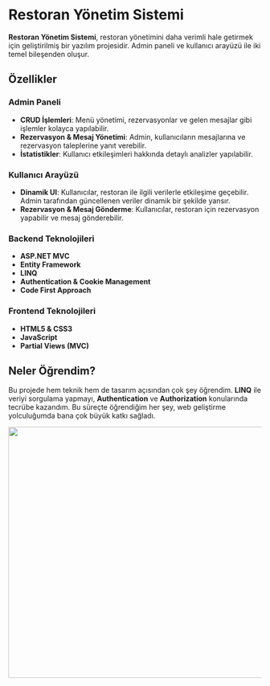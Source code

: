# Restoran Yönetim Sistemi

**Restoran Yönetim Sistemi**, restoran yönetimini daha verimli hale getirmek için geliştirilmiş bir yazılım projesidir. Admin paneli ve kullanıcı arayüzü ile iki temel bileşenden oluşur.

## Özellikler

### Admin Paneli
- **CRUD İşlemleri**: Menü yönetimi, rezervasyonlar ve gelen mesajlar gibi işlemler kolayca yapılabilir.
- **Rezervasyon & Mesaj Yönetimi**: Admin, kullanıcıların mesajlarına ve rezervasyon taleplerine yanıt verebilir.
- **İstatistikler**: Kullanıcı etkileşimleri hakkında detaylı analizler yapılabilir.

### Kullanıcı Arayüzü
- **Dinamik UI**: Kullanıcılar, restoran ile ilgili verilerle etkileşime geçebilir. Admin tarafından güncellenen veriler dinamik bir şekilde yansır.
- **Rezervasyon & Mesaj Gönderme**: Kullanıcılar, restoran için rezervasyon yapabilir ve mesaj gönderebilir.

### Backend Teknolojileri
- **ASP.NET MVC**
- **Entity Framework**
- **LINQ**
- **Authentication & Cookie Management**
- **Code First Approach**

### Frontend Teknolojileri
- **HTML5 & CSS3**
- **JavaScript**
- **Partial Views (MVC)**

## Neler Öğrendim?
Bu projede hem teknik hem de tasarım açısından çok şey öğrendim. **LINQ** ile veriyi sorgulama yapmayı, **Authentication** ve **Authorization** konularında tecrübe kazandım. Bu süreçte öğrendiğim her şey, web geliştirme yolculuğumda bana çok büyük katkı sağladı.

<img src="Yummy/admin1.png"  width="600" height="500">



